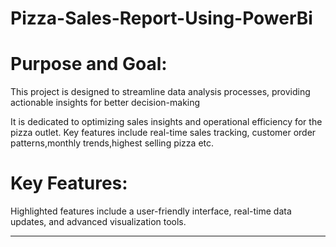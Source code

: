 # Pizza-Sales-Report-Using-PowerBi 

# Purpose and Goal:
This project is designed to streamline data analysis processes,
providing actionable insights for better decision-making

It is dedicated to optimizing sales insights and operational efficiency for the pizza outlet.
Key features include real-time sales tracking, customer order patterns,monthly trends,highest selling pizza etc.

# Key Features:
Highlighted features include a user-friendly interface, real-time data updates, 
and advanced visualization tools.

--------------------------------------------------------------------------------------------------------------------------------------------------------

    